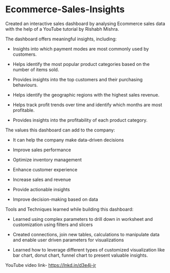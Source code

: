 # Ecommerce-Sales-Insights
Created an interactive sales dashboard by analysing Ecommerce sales data with the help of a YouTube tutorial by Rishabh Mishra.

The dashboard offers meaningful insights, including:

- Insights into which payment modes are most commonly used by customers.

- Helps identify the most popular product categories based on the number of items sold.

- Provides insights into the top customers and their purchasing behaviours.

- Helps identify the geographic regions with the highest sales revenue.

- Helps track profit trends over time and identify which months are most profitable.

- Provides insights into the profitability of each product category.

The values this dashboard can add to the company:

- It can help the company make data-driven decisions

- Improve sales performance

- Optimize inventory management

- Enhance customer experience

- Increase sales and revenue

- Provide actionable insights

- Improve decision-making based on data

Tools and Techniques learned while building this dashboard:

- Learned using complex parameters to drill down in worksheet and customization using filters and slicers

- Created connections, join new tables, calculations to manipulate data and enable user driven parameters for visualizations

- Learned how to leverage different types of customized visualization like bar chart, donut chart, funnel chart to present valuable insights.

YouTube video link- https://lnkd.in/d3e4j-jr
